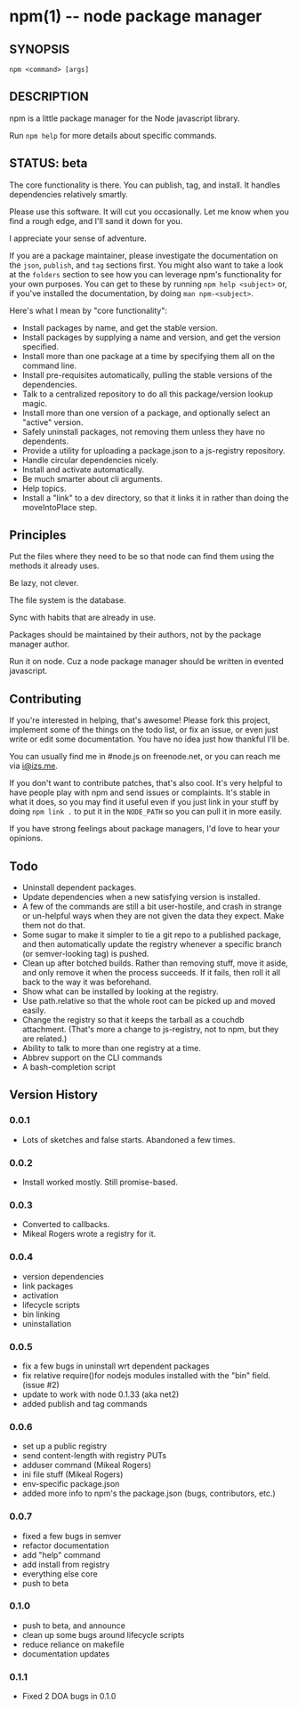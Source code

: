npm(1) -- node package manager
==============================

## SYNOPSIS

    npm <command> [args]

## DESCRIPTION

npm is a little package manager for the Node javascript library.

Run `npm help` for more details about specific commands.

## STATUS: beta

The core functionality is there.  You can publish, tag, and install.  It
handles dependencies relatively smartly.

Please use this software.  It will cut you occasionally.  Let me know when
you find a rough edge, and I'll sand it down for you.

I appreciate your sense of adventure.

If you are a package maintainer, please investigate the documentation on
the `json`, `publish`, and `tag` sections first.  You might also want to
take a look at the `folders` section to see how you can leverage npm's
functionality for your own purposes.  You can get to these by running
`npm help <subject>` or, if you've installed the documentation, by doing
`man npm-<subject>`.

Here's what I mean by "core functionality":

* Install packages by name, and get the stable version.
* Install packages by supplying a name and version, and get the version
  specified.
* Install more than one package at a time by specifying them all on the
  command line.
* Install pre-requisites automatically, pulling the stable versions of the
  dependencies.
* Talk to a centralized repository to do all this package/version lookup
  magic.
* Install more than one version of a package, and optionally select an
  "active" version.
* Safely uninstall packages, not removing them unless they have no dependents.
* Provide a utility for uploading a package.json to a js-registry repository.
* Handle circular dependencies nicely.
* Install and activate automatically.
* Be much smarter about cli arguments.
* Help topics.
* Install a "link" to a dev directory, so that it links it in rather than
  doing the moveIntoPlace step.

## Principles

Put the files where they need to be so that node can find them using the
methods it already uses.

Be lazy, not clever.

The file system is the database.

Sync with habits that are already in use.

Packages should be maintained by their authors, not by the package manager
author.

Run it on node. Cuz a node package manager should be written in evented
javascript.

## Contributing

If you're interested in helping, that's awesome! Please fork this project,
implement some of the things on the todo list, or fix an issue, or even
just write or edit some documentation.  You have no idea just how thankful
I'll be.

You can usually find me in #node.js on freenode.net, or you can reach me via
i@izs.me.

If you don't want to contribute patches, that's also cool.  It's very helpful
to have people play with npm and send issues or complaints.  It's stable in
what it does, so you may find it useful even if you just link in your stuff
by doing `npm link .` to put it in the `NODE_PATH` so you can pull it in
more easily.

If you have strong feelings about package managers, I'd love to hear your
opinions.

## Todo

* Uninstall dependent packages.
* Update dependencies when a new satisfying version is installed.
* A few of the commands are still a bit user-hostile, and crash in
  strange or un-helpful ways when they are not given the data they expect.
  Make them not do that.
* Some sugar to make it simpler to tie a git repo to a published package, and then
  automatically update the registry whenever a specific branch (or semver-looking
  tag) is pushed.
* Clean up after botched builds.  Rather than removing stuff, move it aside, and
  only remove it when the process succeeds.  If it fails, then roll it all back
  to the way it was beforehand.
* Show what can be installed by looking at the registry.
* Use path.relative so that the whole root can be picked up and moved easily.
* Change the registry so that it keeps the tarball as a couchdb attachment.
  (That's more a change to js-registry, not to npm, but they are related.)
* Ability to talk to more than one registry at a time.
* Abbrev support on the CLI commands
* A bash-completion script

## Version History

### 0.0.1

* Lots of sketches and false starts.  Abandoned a few times.

### 0.0.2

* Install worked mostly.  Still promise-based.

### 0.0.3

* Converted to callbacks.
* Mikeal Rogers wrote a registry for it.

### 0.0.4

* version dependencies
* link packages
* activation
* lifecycle scripts
* bin linking
* uninstallation

### 0.0.5

* fix a few bugs in uninstall wrt dependent packages
* fix relative require()for nodejs modules installed with the "bin" field.
  (issue #2)
* update to work with node 0.1.33 (aka net2)
* added publish and tag commands

### 0.0.6

* set up a public registry
* send content-length with registry PUTs
* adduser command (Mikeal Rogers)
* ini file stuff (Mikeal Rogers)
* env-specific package.json
* added more info to npm's the package.json (bugs, contributors, etc.)

### 0.0.7

* fixed a few bugs in semver
* refactor documentation
* add "help" command
* add install from registry
* everything else core
* push to beta

### 0.1.0

* push to beta, and announce
* clean up some bugs around lifecycle scripts
* reduce reliance on makefile
* documentation updates

### 0.1.1

* Fixed 2 DOA bugs in 0.1.0
